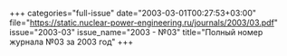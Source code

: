+++
categories="full-issue"
date="2003-03-01T00:27:53+03:00"
file="https://static.nuclear-power-engineering.ru/journals/2003/03.pdf"
issue="2003-03"
issue_name="2003 - №03"
title="Полный номер журнала №03 за 2003 год"
+++